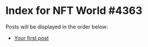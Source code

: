 # Index for NFT World #4363
Posts will be displayed in the order below:

- [Your first post](./001-first.md)

